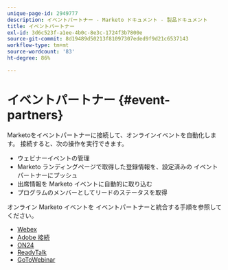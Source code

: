 ```yaml
---
unique-page-id: 2949777
description: イベントパートナー - Marketo ドキュメント - 製品ドキュメント
title: イベントパートナー
exl-id: 3d6c523f-a1ee-4b0c-8e3c-1724f3b7800e
source-git-commit: 8d19489d50213f81097307eded9f9d21c6537143
workflow-type: tm+mt
source-wordcount: '83'
ht-degree: 86%

---
```


# イベントパートナー {#event-partners}

Marketoをイベントパートナーに接続して、オンラインイベントを自動化します。 接続すると、次の操作を実行できます。

* ウェビナーイベントの管理
* Marketo ランディングページで取得した登録情報を、設定済みの イベントパートナーにプッシュ
* 出席情報を Marketo イベントに自動的に取り込む
* プログラムのメンバーとしてリードのステータスを取得

オンライン Marketo イベントを イベントパートナーと統合する手順を参照してください。

* [Webex](/help/marketo/product-docs/demand-generation/events/create-an-event/create-an-event-with-webex.md)
* [Adobe 接続](/help/marketo/product-docs/demand-generation/events/create-an-event/create-an-event-with-adobe-connect.md)
* [ON24](/help/marketo/product-docs/demand-generation/events/create-an-event/create-an-event-with-the-marketo-on24-adapter/create-your-webinar-event-in-on24.md)
* [ReadyTalk](/help/marketo/product-docs/demand-generation/events/create-an-event/create-an-event-with-readytalk.md)
* [GoToWebinar](/help/marketo/product-docs/demand-generation/events/create-an-event/create-an-event-with-gotowebinar.md)
